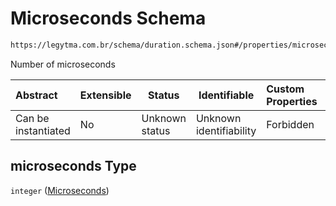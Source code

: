 # Microseconds Schema

```txt
https://legytma.com.br/schema/duration.schema.json#/properties/microseconds
```

Number of microseconds


| Abstract            | Extensible | Status         | Identifiable            | Custom Properties | Additional Properties | Access Restrictions | Defined In                                                                      |
| :------------------ | ---------- | -------------- | ----------------------- | :---------------- | --------------------- | ------------------- | ------------------------------------------------------------------------------- |
| Can be instantiated | No         | Unknown status | Unknown identifiability | Forbidden         | Allowed               | none                | [duration.schema.json\*](../schema/duration.schema.json "open original schema") |

## microseconds Type

`integer` ([Microseconds](duration-properties-microseconds.md))
